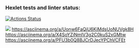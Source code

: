### Hexlet tests and linter status:
[![Actions Status](https://github.com/TasamayaNatalia/java-project-61/actions/workflows/hexlet-check.yml/badge.svg)](https://github.com/TasamayaNatalia/java-project-61/actions)

<a href="https://codeclimate.com/github/TasamayaNatalia/java-project-61/maintainability"><img src="https://api.codeclimate.com/v1/badges/9d8f2a81552be0dbc35c/maintainability" /></a>
https://asciinema.org/a/Uonw6FaQjU6KiMdsUoNUVgk8H
https://asciinema.org/a/X4SoYZiNmIV3g2C0kuS2xGMtw
https://asciinema.org/a/PFU3b0Q8BJCrDJecYPChVCFEt

